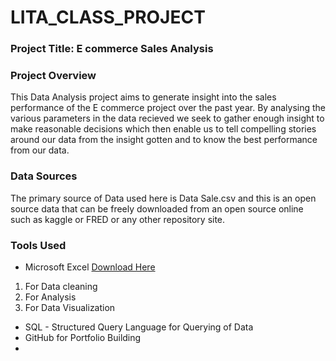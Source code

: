 # LITA_CLASS_PROJECT

### Project Title: E commerce Sales Analysis

### Project Overview
This Data Analysis  project aims to generate insight into the sales performance of the E commerce project over the past year. By analysing the various parameters in the data recieved we seek to gather enough insight to make reasonable decisions which then enable us to tell compelling stories around our data from the insight gotten and to know the best performance from our data.

### Data Sources
The primary source of Data used here is Data Sale.csv and this is an open source data that can be freely downloaded from an open source online such as kaggle or FRED or any other repository site.

### Tools Used
- Microsoft Excel [Download Here](https://www.microsoft.com)
1. For Data cleaning 
2. For Analysis
3. For Data Visualization

- SQL - Structured Query Language for Querying of Data
- GitHub for Portfolio Building
- 

